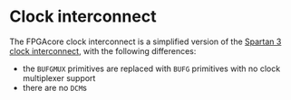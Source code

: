 # Clock interconnect

The FPGAcore clock interconnect is a simplified version of the [Spartan 3 clock interconnect](../../spartan3/clock/README.md), with the following differences:

- the `BUFGMUX` primitives are replaced with `BUFG` primitives with no clock multiplexer support
- there are no `DCM`s
